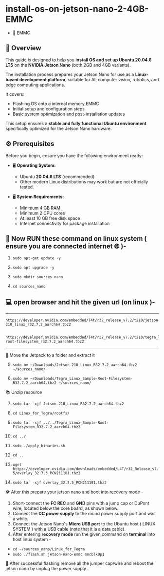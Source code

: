# install-os-on-jetson-nano-2-4GB-EMMC
  * 💾 EMMC 


## 🧩 Overview

This guide is designed to help you **install OS and set up Ubuntu 20.04.6 LTS** on the **NVIDIA Jetson Nano** (both 2GB and 4GB variants).  

The installation process prepares your Jetson Nano for use as a **Linux-based development platform**, suitable for AI, computer vision, robotics, and edge computing applications.  

It covers:
- Flashing OS onto a internal memory EMMC  
- Initial setup and configuration steps  
- Basic system optimization and post-installation updates  

This setup ensures a **stable and fully functional Ubuntu environment** specifically optimized for the Jetson Nano hardware.



## ⚙️ Prerequisites

Before you begin, ensure you have the following environment ready:

* 🖥️ **Operating System:**  
   - Ubuntu **20.04.6 LTS** (recommended)
   - Other modern Linux distributions may work but are not officially tested.

* 🖥️ **System Requirements:**
   - Minimum 4 GB RAM  
   - Minimum 2 CPU cores  
   - At least 10 GB free disk space  
   - Internet connectivity for package installation



## 🧾 Now RUN these command on linux system ( ensure you are connected internet  🌐 )- 

1. ```sudo apt-get update -y```  

2. ```sudo apt upgrade -y```

3. ```sudo mkdir sources_nano```
  
4. ```cd sources_nano```
   

 ## 💻 open browser and hit the given url (on linux )-
 -----------------------------------------------------------------------------------------------------------------

    https://developer.nvidia.com/embedded/l4t/r32_release_v7.2/t210/jetson-210_linux_r32.7.2_aarch64.tbz2


    https://developer.nvidia.com/embedded/l4t/r32_release_v7.2/t210/tegra_linux_sample-root-filesystem_r32.7.2_aarch64.tbz2
    
-------------------------------------------------------------------------------------------------------------------
📁 Move the Jetpack to a folder and extract it 

5. ```sudo mv ~/Downloads/Jetson-210_Linux_R32.7.2_aarch64.tbz2 ~/sources_nano/```

6. ```sudo mv ~/Downloads/Tegra_Linux_Sample-Root-Filesystem-R32.7.2_aarch64.tbz2 ~/sources_nano/```

📚 Unzip resource

7. ```sudo tar -xjf Jetson-210_Linux_R32.7.2_aarch64.tbz2```

8. ```cd Linux_for_Tegra/rootfs/```
9. ```sudo tar -xjf ../../Tegra_Linux_Sample-Root-Filesystem_R32.7.2_aarch64.tbz2```
10. ```cd ../```
11. ```sudo ./apply_binaries.sh```
12. ```cd ..```
13. ```wget https://developer.nvidia.com/downloads/embedded/L4T/r32_Release_v7.5/overlay_32.7.5_PCN211181.tbz2```
14. ```sudo tar -xjf overlay_32.7.5_PCN211181.tbz2```

🛠️ After this prepare your jetson nano and boot into recovery mode - 

1. Short-connect the **FC REC** and **GND** pins with a jump cap or DuPont wire, located below the core board, as shown below.
2. Connect the **DC power supply** to the round power supply port and wait a while.
3. Connect the Jetson Nano's **Micro USB port** to the Ubuntu host ( LINUX SYSTEM ) with a USB cable (note that it is a data cable).
4. After entering **recovery mode** run the given command on **terminal** into host linux system -

* ```cd ~/sources_nano/Linux_for_Tegra```
* ```sudo ./flash.sh jetson-nano-emmc mmcblk0p1```

📀 After successful flashing remove all the jumper cap/wire and reboot the jetson nano by unplug the power supply . 


